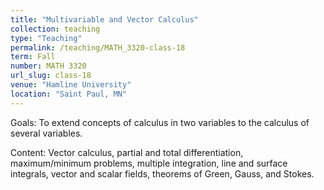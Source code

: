```yaml
---
title: "Multivariable and Vector Calculus"
collection: teaching
type: "Teaching"
permalink: /teaching/MATH_3320-class-18
term: Fall
number: MATH 3320
url_slug: class-18
venue: "Hamline University"
location: "Saint Paul, MN"
---
```


Goals: To extend concepts of calculus in two variables to the calculus of several variables.

Content: Vector calculus, partial and total differentiation, maximum/minimum problems, multiple integration, line and surface integrals, vector and scalar fields, theorems of Green, Gauss, and Stokes.
